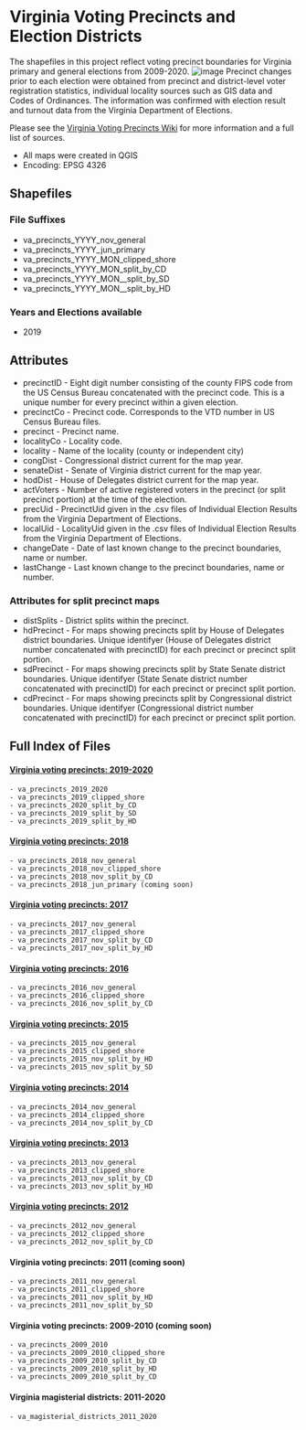 <meta name="google-site-verification" content="40S93IIlLJok-0QCMvjzt784RiVlVB9q2mJvrDsnfUA" />

# Virginia Voting Precincts and Election Districts
The shapefiles in this project reflect voting precinct boundaries for Virginia primary and general elections from 2009-2020.
![image](https://user-images.githubusercontent.com/20375915/65860203-cc314c00-e337-11e9-98bb-1743428e6cc8.png)
Precinct changes prior to each election were obtained from precinct and district-level voter registration statistics, individual locality sources such as GIS data and Codes of Ordinances. The information was confirmed with election result and turnout data from the Virginia Department of Elections.

Please see the [Virginia Voting Precincts Wiki](https://github.com/erikalopresti/virginia-voting-precincts/wiki) for more information and a full list of sources. 
- All maps were created in QGIS
- Encoding: EPSG 4326
## Shapefiles
### File Suffixes
- va_precincts_YYYY_nov_general
- va_precincts_YYYY_jun_primary
- va_precincts_YYYY_MON_clipped_shore
- va_precincts_YYYY_MON_split_by_CD
- va_precincts_YYYY_MON__split_by_SD
- va_precincts_YYYY_MON__split_by_HD
### Years and Elections available
- 2019
## Attributes
* precinctID - Eight digit number consisting of the county FIPS code from the US Census Bureau concatenated with the precinct code. This is a unique number for every precinct within a given election.
* precinctCo - Precinct code. Corresponds to the VTD number in US Census Bureau files.
* precinct - Precinct name.
* localityCo - Locality code.
* locality - Name of the locality (county or independent city)
* congDist - Congressional district current for the map year.
* senateDist - Senate of Virginia district current for the map year.
* hodDist - House of Delegates district current for the map year.
* actVoters - Number of active registered voters in the precinct (or split precinct portion) at the time of the election.
* precUid - PrecinctUid given in the .csv files of Individual Election Results from the Virginia Department of Elections.
* localUid - LocalityUid given in the .csv files of Individual Election Results from the Virginia Department of Elections.
* changeDate - Date of last known change to the precinct boundaries, name or number.
* lastChange - Last known change to the precinct boundaries, name or number.
### Attributes for split precinct maps
* distSplits - District splits within the precinct.
* hdPrecinct - For maps showing precincts split by House of Delegates district boundaries. Unique identifyer (House of Delegates district number concatenated with precinctID) for each precinct or precinct split portion.
* sdPrecinct - For maps showing precincts split by State Senate district boundaries. Unique identifyer (State Senate district number concatenated with precinctID) for each precinct or precinct split portion.
* cdPrecinct - For maps showing precincts split by Congressional district boundaries. Unique identifyer (Congressional district number concatenated with precinctID) for each precinct or precinct split portion.
## Full Index of Files
#### [Virginia voting precincts: 2019-2020](https://github.com/erikalopresti/virginia-voting-precincts/tree/master/virginia-precinct-shapefiles-2019-2020)
	- va_precincts_2019_2020
	- va_precincts_2019_clipped_shore
	- va_precincts_2020_split_by_CD
	- va_precincts_2019_split_by_SD
	- va_precincts_2019_split_by_HD
#### [Virginia voting precincts: 2018](https://github.com/erikalopresti/virginia-voting-precincts/tree/master/virginia-precinct-shapefiles-2018)
	- va_precincts_2018_nov_general
	- va_precincts_2018_nov_clipped_shore
	- va_precincts_2018_nov_split_by_CD
	- va_precincts_2018_jun_primary (coming soon)
#### [Virginia voting precincts: 2017](https://github.com/erikalopresti/virginia-voting-precincts/tree/master/virginia-precinct-shapefiles-2017)
	- va_precincts_2017_nov_general
	- va_precincts_2017_clipped_shore
	- va_precincts_2017_nov_split_by_CD
	- va_precincts_2017_nov_split_by_HD
#### [Virginia voting precincts: 2016](https://github.com/erikalopresti/virginia-voting-precincts/tree/master/virginia-precinct-shapefiles-2016)
	- va_precincts_2016_nov_general
	- va_precincts_2016_clipped_shore
	- va_precincts_2016_nov_split_by_CD
#### [Virginia voting precincts: 2015](https://github.com/erikalopresti/virginia-voting-precincts/tree/master/virginia-precinct-shapefiles-2015)
	- va_precincts_2015_nov_general
	- va_precincts_2015_clipped_shore
	- va_precincts_2015_nov_split_by_HD
	- va_precincts_2015_nov_split_by_SD
#### [Virginia voting precincts: 2014](https://github.com/erikalopresti/virginia-voting-precincts/tree/master/virginia-precinct-shapefiles-2014)
	- va_precincts_2014_nov_general
	- va_precincts_2014_clipped_shore
	- va_precincts_2014_nov_split_by_CD
#### [Virginia voting precincts: 2013](https://github.com/erikalopresti/virginia-voting-precincts/tree/master/virginia-precinct-shapefiles-2013)
	- va_precincts_2013_nov_general
	- va_precincts_2013_clipped_shore
	- va_precincts_2013_nov_split_by_CD
	- va_precincts_2013_nov_split_by_HD
#### [Virginia voting precincts: 2012](https://github.com/erikalopresti/virginia-voting-precincts/tree/master/virginia-precinct-shapefiles-2012)
	- va_precincts_2012_nov_general
	- va_precincts_2012_clipped_shore
	- va_precincts_2012_nov_split_by_CD
#### Virginia voting precincts: 2011 (coming soon)
	- va_precincts_2011_nov_general
	- va_precincts_2011_clipped_shore
	- va_precincts_2011_nov_split_by_HD
	- va_precincts_2011_nov_split_by_SD
#### Virginia voting precincts: 2009-2010 (coming soon)
	- va_precincts_2009_2010
	- va_precincts_2009_2010_clipped_shore
	- va_precincts_2009_2010_split_by_CD
	- va_precincts_2009_2010_split_by_HD
	- va_precincts_2009_2010_split_by_CD
#### Virginia magisterial districts: 2011-2020
	- va_magisterial_districts_2011_2020
